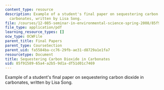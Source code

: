```yaml
---
content_type: resource
description: Example of a student's final paper on sequestering carbon dioxide in
  carbonates, written by Lisa Song.
file: /courses/12-085-seminar-in-environmental-science-spring-2008/85f9158965a4a2b59d1adf51d01c7469_song.pdf
file_type: application/pdf
learning_resource_types: []
ocw_type: OCWFile
parent_title: Final Papers
parent_type: CourseSection
parent_uid: fa5584ba-cc76-29fb-ae31-d8729a1e1fa7
resourcetype: Document
title: Sequestering Carbon Dioxide in Carbonates
uid: 85f91589-65a4-a2b5-9d1a-df51d01c7469
---
```

Example of a student's final paper on sequestering carbon dioxide in carbonates, written by Lisa Song.

